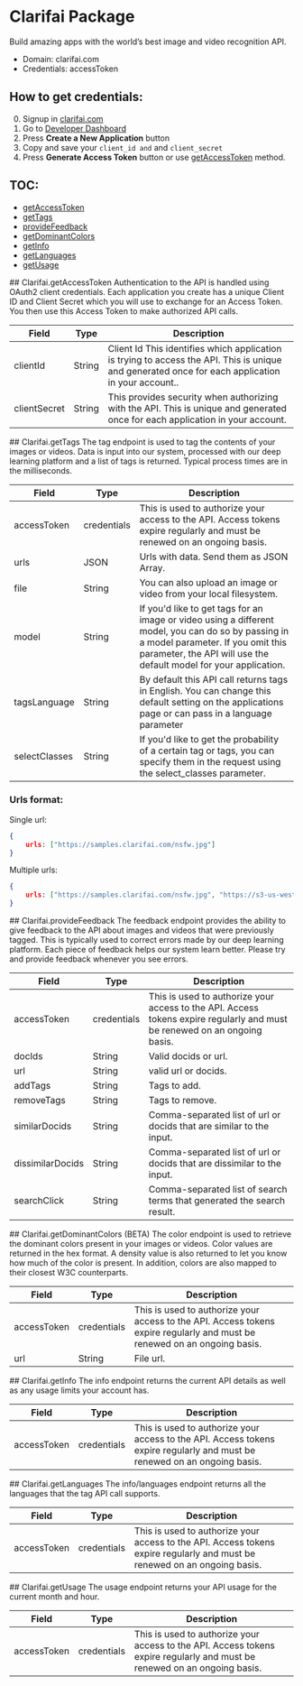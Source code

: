 # Clarifai Package
Build amazing apps with the world’s best image and video recognition API.
* Domain: clarifai.com
* Credentials: accessToken

## How to get credentials: 
0. Signup in [clarifai.com](https://clarifai.com)
1. Go to [Developer Dashboard](https://developer.clarifai.com/account/applications/)
2. Press **Create a New Application** button
3. Copy and save your `client_id and` and `client_secret`
4. Press **Generate Access Token** button or use [getAccessToken](#getAccessToken) method.

## TOC: 
* [getAccessToken](#getAccessToken)
* [getTags](#getTags)
* [provideFeedback](#provideFeedback)
* [getDominantColors](#getDominantColors)
* [getInfo](#getInfo)
* [getLanguages](#getLanguages)
* [getUsage](#getUsage)
 
<a name="getAccessToken"/>
## Clarifai.getAccessToken
Authentication to the API is handled using OAuth2 client credentials. Each application you create has a unique Client ID and Client Secret which you will use to exchange for an Access Token. You then use this Access Token to make authorized API calls.

| Field       | Type  | Description
|-------------|-------|----------
| clientId    | String| Client Id This identifies which application is trying to access the API. This is unique and generated once for each application in your account..
| clientSecret| String| This provides security when authorizing with the API. This is unique and generated once for each application in your account.

<a name="getTags"/>
## Clarifai.getTags
The tag endpoint is used to tag the contents of your images or videos. Data is input into our system, processed with our deep learning platform and a list of tags is returned. Typical process times are in the milliseconds.

| Field        | Type       | Description
|--------------|------------|----------
| accessToken  | credentials| This is used to authorize your access to the API. Access tokens expire regularly and must be renewed on an ongoing basis.
| urls         | JSON       | Urls with data. Send them as JSON Array.
| file         | String     | You can also upload an image or video from your local filesystem.
| model        | String     | If you'd like to get tags for an image or video using a different model, you can do so by passing in a model parameter. If you omit this parameter, the API will use the default model for your application.
| tagsLanguage | String     | By default this API call returns tags in English. You can change this default setting on the applications page or can pass in a language parameter
| selectClasses| String     | If you'd like to get the probability of a certain tag or tags, you can specify them in the  request using the select_classes parameter.

### Urls format: 
Single url:
```json
{
	urls: ["https://samples.clarifai.com/nsfw.jpg"]
}
```

Multiple urls:
```json
{
	urls: ["https://samples.clarifai.com/nsfw.jpg", "https://s3-us-west-1.amazonaws.com/powr/defaults/image-slider2.jpg"]
}
```

<a name="provideFeedback"/>
## Clarifai.provideFeedback
The feedback endpoint provides the ability to give feedback to the API about images and videos that were previously tagged. This is typically used to correct errors made by our deep learning platform. Each piece of feedback helps our system learn better. Please try and provide feedback whenever you see errors.

| Field           | Type       | Description
|-----------------|------------|----------
| accessToken     | credentials| This is used to authorize your access to the API. Access tokens expire regularly and must be renewed on an ongoing basis.
| docIds          | String     | Valid docids or url.
| url             | String     | valid url or docids.
| addTags         | String     | Tags to add.
| removeTags      | String     | Tags to remove.
| similarDocids   | String     | Comma-separated list of url or docids that are similar to the input.
| dissimilarDocids| String     | Comma-separated list of url or docids that are dissimilar to the input.
| searchClick     | String     | Comma-separated list of search terms that generated the search result.

<a name="getDominantColors"/>
## Clarifai.getDominantColors
(BETA) The color endpoint is used to retrieve the dominant colors present in your images or videos. Color values are returned in the hex format. A density value is also returned to let you know how much of the color is present. In addition, colors are also mapped to their closest W3C counterparts.

| Field      | Type       | Description
|------------|------------|----------
| accessToken| credentials| This is used to authorize your access to the API. Access tokens expire regularly and must be renewed on an ongoing basis.
| url        | String     | File url.

<a name="getInfo"/>
## Clarifai.getInfo
The info endpoint returns the current API details as well as any usage limits your account has.

| Field      | Type       | Description
|------------|------------|----------
| accessToken| credentials| This is used to authorize your access to the API. Access tokens expire regularly and must be renewed on an ongoing basis.

<a name="getLanguages"/>
## Clarifai.getLanguages
The info/languages endpoint returns all the languages that the tag API call supports.

| Field      | Type       | Description
|------------|------------|----------
| accessToken| credentials| This is used to authorize your access to the API. Access tokens expire regularly and must be renewed on an ongoing basis.

<a name="getUsage"/>
## Clarifai.getUsage
The usage endpoint returns your API usage for the current month and hour.

| Field      | Type       | Description
|------------|------------|----------
| accessToken| credentials| This is used to authorize your access to the API. Access tokens expire regularly and must be renewed on an ongoing basis.

